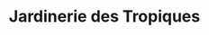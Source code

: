 ---
title: "Jardinerie des Tropiques"
url: /labarthe-sur-leze/jardinerie-des-tropiques/
shop: centre de jardinage
---